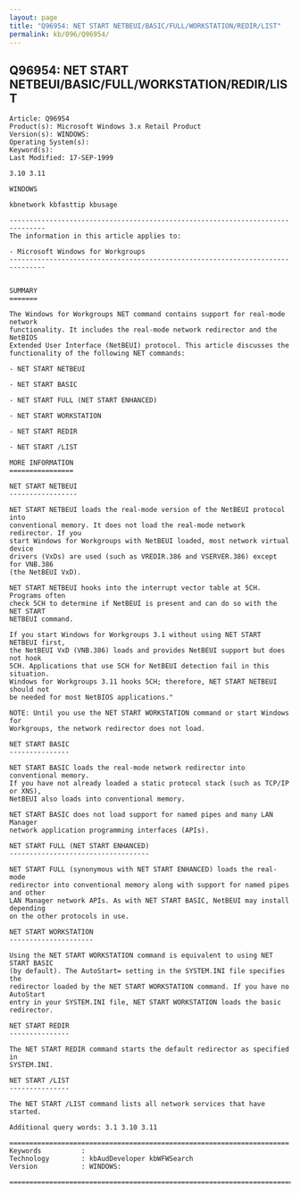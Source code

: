 ```yaml
---
layout: page
title: "Q96954: NET START NETBEUI/BASIC/FULL/WORKSTATION/REDIR/LIST"
permalink: kb/096/Q96954/
---
```


## Q96954: NET START NETBEUI/BASIC/FULL/WORKSTATION/REDIR/LIST

	Article: Q96954
	Product(s): Microsoft Windows 3.x Retail Product
	Version(s): WINDOWS:
	Operating System(s): 
	Keyword(s): 
	Last Modified: 17-SEP-1999
	
	3.10 3.11
	
	WINDOWS
	
	kbnetwork kbfasttip kbusage
	
	-------------------------------------------------------------------------------
	The information in this article applies to:
	
	- Microsoft Windows for Workgroups 
	-------------------------------------------------------------------------------
	
	
	SUMMARY
	=======
	
	The Windows for Workgroups NET command contains support for real-mode network
	functionality. It includes the real-mode network redirector and the NetBIOS
	Extended User Interface (NetBEUI) protocol. This article discusses the
	functionality of the following NET commands:
	
	- NET START NETBEUI
	
	- NET START BASIC
	
	- NET START FULL (NET START ENHANCED)
	
	- NET START WORKSTATION
	
	- NET START REDIR
	
	- NET START /LIST
	
	MORE INFORMATION
	================
	
	NET START NETBEUI
	-----------------
	
	NET START NETBEUI loads the real-mode version of the NetBEUI protocol into
	conventional memory. It does not load the real-mode network redirector. If you
	start Windows for Workgroups with NetBEUI loaded, most network virtual device
	drivers (VxDs) are used (such as VREDIR.386 and VSERVER.386) except for VNB.386
	(the NetBEUI VxD).
	
	NET START NETBEUI hooks into the interrupt vector table at 5CH. Programs often
	check 5CH to determine if NetBEUI is present and can do so with the NET START
	NETBEUI command.
	
	If you start Windows for Workgroups 3.1 without using NET START NETBEUI first,
	the NetBEUI VxD (VNB.386) loads and provides NetBEUI support but does not hook
	5CH. Applications that use 5CH for NetBEUI detection fail in this situation.
	Windows for Workgroups 3.11 hooks 5CH; therefore, NET START NETBEUI should not
	be needed for most NetBIOS applications."
	
	NOTE: Until you use the NET START WORKSTATION command or start Windows for
	Workgroups, the network redirector does not load.
	
	NET START BASIC
	---------------
	
	NET START BASIC loads the real-mode network redirector into conventional memory.
	If you have not already loaded a static protocol stack (such as TCP/IP or XNS),
	NetBEUI also loads into conventional memory.
	
	NET START BASIC does not load support for named pipes and many LAN Manager
	network application programming interfaces (APIs).
	
	NET START FULL (NET START ENHANCED)
	-----------------------------------
	
	NET START FULL (synonymous with NET START ENHANCED) loads the real- mode
	redirector into conventional memory along with support for named pipes and other
	LAN Manager network APIs. As with NET START BASIC, NetBEUI may install depending
	on the other protocols in use.
	
	NET START WORKSTATION
	---------------------
	
	Using the NET START WORKSTATION command is equivalent to using NET START BASIC
	(by default). The AutoStart= setting in the SYSTEM.INI file specifies the
	redirector loaded by the NET START WORKSTATION command. If you have no AutoStart
	entry in your SYSTEM.INI file, NET START WORKSTATION loads the basic
	redirector.
	
	NET START REDIR
	---------------
	
	The NET START REDIR command starts the default redirector as specified in
	SYSTEM.INI.
	
	NET START /LIST
	---------------
	
	The NET START /LIST command lists all network services that have started.
	
	Additional query words: 3.1 3.10 3.11
	
	======================================================================
	Keywords          :  
	Technology        : kbAudDeveloper kbWFWSearch
	Version           : WINDOWS:
	
	=============================================================================
	
